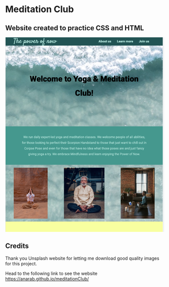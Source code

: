 # Meditation Club
## Website created to practice CSS and HTML


![application with images of people meditating](club-img/Screenshot.png)

## Credits 
Thank you Unsplash website for letting me download good quality images for this project. 


Head to the following link to see the website
<https://anarab.github.io/meditationClub/>
